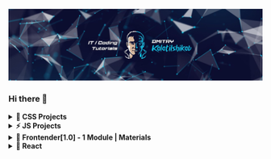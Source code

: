 ![image](Cover_DK_Youtube_thin.jpg)

### Hi there 👋

<details><summary><b>🌱 CSS Projects</b></summary>
  <ul>
    <li><a href="https://github.com/DmitryKolotilshikov/simple-tabs">Simple tabs</a></li>
    <li><a href="https://github.com/DmitryKolotilshikov/3d_cards">3D Cards (flip cards)</a></li>
  </ul>
</details>

<details><summary><b>⚡ JS Projects</b></summary>  
  <ul>
    <li><a href="https://github.com/DmitryKolotilshikov/todo-app-func">TODO application (func)</a></li>
    <li><a href="https://github.com/DmitryKolotilshikov/todo-application-mvc">TODO application MVC</a></li>
    <li><a href="https://github.com/DmitryKolotilshikov/calendar">Calendar application</a></li>
    <li><a href="https://github.com/DmitryKolotilshikov/trello-desks-todo-app">Trello TODO app (OOP)</a></li>
    <li><a href="https://github.com/DmitryKolotilshikov/img_parse">Image uploading and previewing</a></li>
  </ul>  
</details>

<details><summary><b>💎 Frontender[1.0] - 1 Module | Materials</b></summary>  
  <ul>
    <li><a href="https://youtube.com/playlist?list=PLV9lBwGQ2FU1VOctyWifetyMMC-OTJ51e&feature=shared">----- 1 Module Playlist | Плейлист 1 Модуля | YouTube -----</a></li>
    <li><a href="https://github.com/DmitryKolotilshikov/cv_page_frontender">Level 0 | CV Landing Page --> HTML & CSS</a></li>
    <li><a href="https://github.com/DmitryKolotilshikov/aivazovski_page">Level 1 | Aivazovski Landing Page --> level 0 + Flexbox & SVG Sprites & Mobile view & Mob Nav Menu & Accessibility & Git</a></li>
    <li><a href="https://github.com/DmitryKolotilshikov/alivio_page">Level 2 | Alivio Landing Page -->  level 1 + БЭМ </a></li>
    <li><a href="https://github.com/DmitryKolotilshikov/langing_live_streaming">Level 3 | Live Streaming Landing Page --> level 2 + CSS Grid & GIT Command line & SASS & SCSS & Parcel & NPM</a></li>
    <li><a href="https://github.com/DmitryKolotilshikov/FE_1.0_SASS">82-83 уроки: Препроцессоры SASS/SCSS + Parcel + NPM</a></li>
  </ul>  
</details>

<details><summary><b>🧿 React </b></summary>  
  <ul>
    <li><a href="https://github.com/DmitryKolotilshikov/react_19_updates">React 19 Updates | Обзор, Примеры кода, мини Quiz приложение</a></li>
  </ul>  
</details>
